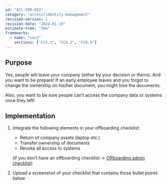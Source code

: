 ```yaml
---
id: "ACC-IDM-002"
category: "access/identity-management"
revision-version: 1
revision-date: "2024-01-10"
estimate-time: "30m"
frameworks:
  - name: "soc2"
    sections: ["CC5.3", "CC6.2", "CC6.5"]
---
```


## Purpose

Yes, people will leave your company (either by your decision or theirs). And you
want to be prepare! If an early employee leaves and you forgot to change the
ownership on his/her document, you might lose the documents.

Also, you want to be sure people can’t access the company data or systems once
they left!

## Implementation

1. Integrate the following elements in your offboarding checklist:

   - Return of company assets (laptop etc.)
   - Transfer ownership of documents
   - Revoke all access to systems

   (if you don't have an offboarding checklist →
   [Offboarding admin checklist](templates/offboarding-admin-checklist.md))

2. Upload a screenshot of your checklist that contains those bullet points below
